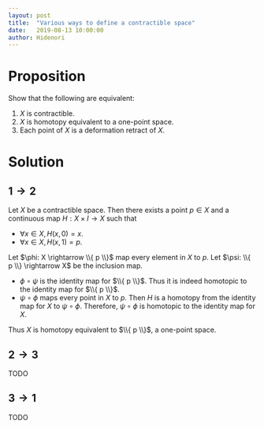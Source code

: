 ```yaml
---
layout: post
title:  "Various ways to define a contractible space"
date:   2019-08-13 10:00:00
author: Hidenori
---
```


# Proposition
Show that the following are equivalent:
1. $X$ is contractible.
1. $X$ is homotopy equivalent to a one-point space.
1. Each point of $X$ is a deformation retract of $X$.

# Solution

## $1 \rightarrow 2$
Let $X$ be a contractible space.
Then there exists a point $p \in X$ and a continuous map $H: X \times I \rightarrow X$ such that

* $\forall x \in X, H(x, 0) = x$.
* $\forall x \in X, H(x, 1) = p$.


Let $\phi: X \rightarrow \\{ p \\}$ map every element in $X$ to $p$.
Let $\psi: \\{ p \\} \rightarrow X$ be the inclusion map.

* $\phi \circ \psi$ is the identity map for $\\{ p \\}$.
  Thus it is indeed homotopic to the identity map for $\\{ p \\}$.
* $\psi \circ \phi$ maps every point in $X$ to $p$.
  Then $H$ is a homotopy from the identity map for $X$ to $\psi \circ \phi$.
  Therefore, $\psi \circ \phi$ is homotopic to the identity map for $X$.

Thus $X$ is homotopy equivalent to $\\{ p \\}$, a one-point space.

## $2 \rightarrow 3$
TODO

## $3 \rightarrow 1$
TODO
